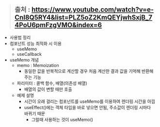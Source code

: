 > ## 출처 : https://www.youtube.com/watch?v=e-CnI8Q5RY4&list=PLZ5oZ2KmQEYjwhSxjB_74PoU6pmFzgVMO&index=6
- 사용법 정리
- 컴포넌트 성능 최적화 시 이용
  - useMemo
  - useCallback
- useMemo 개념
  - memo : Memoization
    - 동일한 값을 반복적으로 계산할 경우 처음 계산한 결과 값을 기억해 반환해 주는 기능
  - 파리미터 : 콜백 함수, 배열(의존성 배열)
    - 배열의 값이 변할 때만 호출
  - 예제 설명
    - 시간이 오래 걸리는 컴포넌트를 useMemo를 이용하여 렌더링 시간을 아낌
    - useEffect()에는 객체 타입을 바로 넣으면 안됨, 주소값이 렌더링 시마다 바뀌기 때문
      - 그럴때 사용하는 것이 useMemo()

